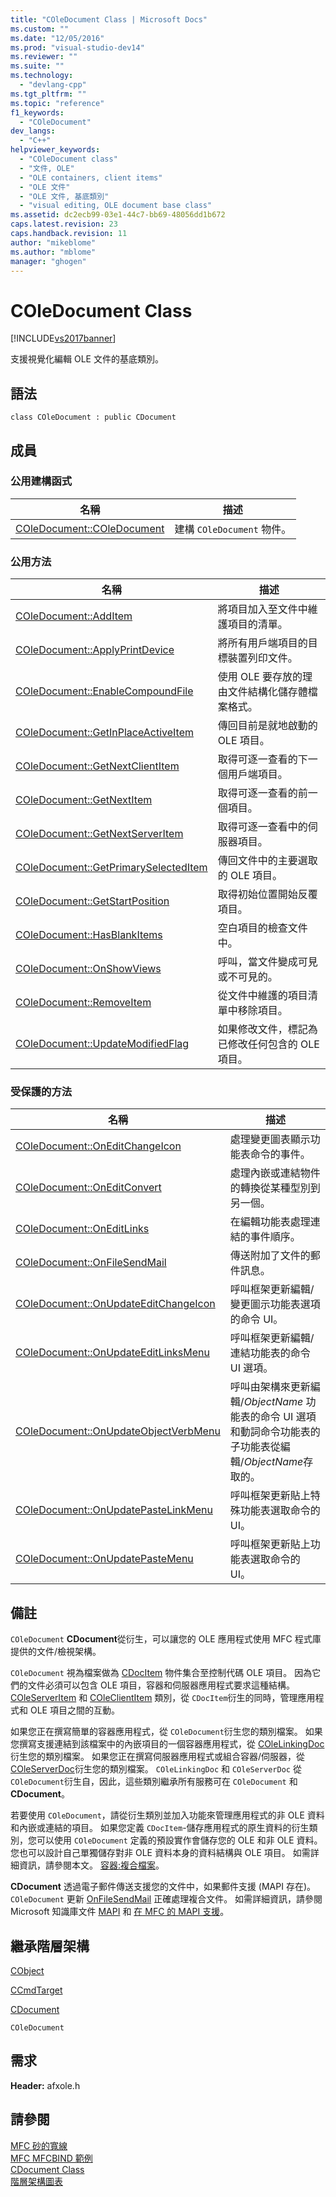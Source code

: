 ```yaml
---
title: "COleDocument Class | Microsoft Docs"
ms.custom: ""
ms.date: "12/05/2016"
ms.prod: "visual-studio-dev14"
ms.reviewer: ""
ms.suite: ""
ms.technology: 
  - "devlang-cpp"
ms.tgt_pltfrm: ""
ms.topic: "reference"
f1_keywords: 
  - "COleDocument"
dev_langs: 
  - "C++"
helpviewer_keywords: 
  - "COleDocument class"
  - "文件, OLE"
  - "OLE containers, client items"
  - "OLE 文件"
  - "OLE 文件, 基底類別"
  - "visual editing, OLE document base class"
ms.assetid: dc2ecb99-03e1-44c7-bb69-48056dd1b672
caps.latest.revision: 23
caps.handback.revision: 11
author: "mikeblome"
ms.author: "mblome"
manager: "ghogen"
---
```

# COleDocument Class
[!INCLUDE[vs2017banner](../../assembler/inline/includes/vs2017banner.md)]

支援視覺化編輯 OLE 文件的基底類別。  
  
## 語法  
  
```  
class COleDocument : public CDocument  
```  
  
## 成員  
  
### 公用建構函式  
  
|名稱|描述|  
|--------|--------|  
|[COleDocument::COleDocument](../Topic/COleDocument::COleDocument.md)|建構 `COleDocument` 物件。|  
  
### 公用方法  
  
|名稱|描述|  
|--------|--------|  
|[COleDocument::AddItem](../Topic/COleDocument::AddItem.md)|將項目加入至文件中維護項目的清單。|  
|[COleDocument::ApplyPrintDevice](../Topic/COleDocument::ApplyPrintDevice.md)|將所有用戶端項目的目標裝置列印文件。|  
|[COleDocument::EnableCompoundFile](../Topic/COleDocument::EnableCompoundFile.md)|使用 OLE 要存放的理由文件結構化儲存體檔案格式。|  
|[COleDocument::GetInPlaceActiveItem](../Topic/COleDocument::GetInPlaceActiveItem.md)|傳回目前是就地啟動的 OLE 項目。|  
|[COleDocument::GetNextClientItem](../Topic/COleDocument::GetNextClientItem.md)|取得可逐一查看的下一個用戶端項目。|  
|[COleDocument::GetNextItem](../Topic/COleDocument::GetNextItem.md)|取得可逐一查看的前一個項目。|  
|[COleDocument::GetNextServerItem](../Topic/COleDocument::GetNextServerItem.md)|取得可逐一查看中的伺服器項目。|  
|[COleDocument::GetPrimarySelectedItem](../Topic/COleDocument::GetPrimarySelectedItem.md)|傳回文件中的主要選取的 OLE 項目。|  
|[COleDocument::GetStartPosition](../Topic/COleDocument::GetStartPosition.md)|取得初始位置開始反覆項目。|  
|[COleDocument::HasBlankItems](../Topic/COleDocument::HasBlankItems.md)|空白項目的檢查文件中。|  
|[COleDocument::OnShowViews](../Topic/COleDocument::OnShowViews.md)|呼叫，當文件變成可見或不可見的。|  
|[COleDocument::RemoveItem](../Topic/COleDocument::RemoveItem.md)|從文件中維護的項目清單中移除項目。|  
|[COleDocument::UpdateModifiedFlag](../Topic/COleDocument::UpdateModifiedFlag.md)|如果修改文件，標記為已修改任何包含的 OLE 項目。|  
  
### 受保護的方法  
  
|名稱|描述|  
|--------|--------|  
|[COleDocument::OnEditChangeIcon](../Topic/COleDocument::OnEditChangeIcon.md)|處理變更圖表顯示功能表命令的事件。|  
|[COleDocument::OnEditConvert](../Topic/COleDocument::OnEditConvert.md)|處理內嵌或連結物件的轉換從某種型別到另一個。|  
|[COleDocument::OnEditLinks](../Topic/COleDocument::OnEditLinks.md)|在編輯功能表處理連結的事件順序。|  
|[COleDocument::OnFileSendMail](../Topic/COleDocument::OnFileSendMail.md)|傳送附加了文件的郵件訊息。|  
|[COleDocument::OnUpdateEditChangeIcon](../Topic/COleDocument::OnUpdateEditChangeIcon.md)|呼叫框架更新編輯\/變更圖示功能表選項的命令 UI。|  
|[COleDocument::OnUpdateEditLinksMenu](../Topic/COleDocument::OnUpdateEditLinksMenu.md)|呼叫框架更新編輯\/連結功能表的命令 UI 選項。|  
|[COleDocument::OnUpdateObjectVerbMenu](../Topic/COleDocument::OnUpdateObjectVerbMenu.md)|呼叫由架構來更新編輯\/*ObjectName* 功能表的命令 UI 選項和動詞命令功能表的子功能表從編輯\/*ObjectName*存取的。|  
|[COleDocument::OnUpdatePasteLinkMenu](../Topic/COleDocument::OnUpdatePasteLinkMenu.md)|呼叫框架更新貼上特殊功能表選取命令的 UI。|  
|[COleDocument::OnUpdatePasteMenu](../Topic/COleDocument::OnUpdatePasteMenu.md)|呼叫框架更新貼上功能表選取命令的 UI。|  
  
## 備註  
 `COleDocument` **CDocument**從衍生，可以讓您的 OLE 應用程式使用 MFC 程式庫提供的文件\/檢視架構。  
  
 `COleDocument` 視為檔案做為 [CDocItem](../../mfc/reference/cdocitem-class.md) 物件集合至控制代碼 OLE 項目。  因為它們的文件必須可以包含 OLE 項目，容器和伺服器應用程式要求這種結構。  [COleServerItem](../../mfc/reference/coleserveritem-class.md) 和 [COleClientItem](../../mfc/reference/coleclientitem-class.md) 類別，從 `CDocItem`衍生的同時，管理應用程式和 OLE 項目之間的互動。  
  
 如果您正在撰寫簡單的容器應用程式，從 `COleDocument`衍生您的類別檔案。  如果您撰寫支援連結到該檔案中的內嵌項目的一個容器應用程式，從 [COleLinkingDoc](../../mfc/reference/colelinkingdoc-class.md)衍生您的類別檔案。  如果您正在撰寫伺服器應用程式或組合容器\/伺服器，從 [COleServerDoc](../../mfc/reference/coleserverdoc-class.md)衍生您的類別檔案。  `COleLinkingDoc` 和 `COleServerDoc` 從 `COleDocument`衍生自，因此，這些類別繼承所有服務可在 `COleDocument` 和 **CDocument**。  
  
 若要使用 `COleDocument`，請從衍生類別並加入功能來管理應用程式的非 OLE 資料和內嵌或連結的項目。  如果您定義 `CDocItem`\-儲存應用程式的原生資料的衍生類別，您可以使用 `COleDocument` 定義的預設實作會儲存您的 OLE 和非 OLE 資料。  您也可以設計自己單獨儲存對非 OLE 資料本身的資料結構與 OLE 項目。  如需詳細資訊，請參閱本文。 [容器:複合檔案](../../mfc/containers-compound-files.md)。  
  
 **CDocument** 透過電子郵件傳送支援您的文件中，如果郵件支援 \(MAPI 存在\)。  `COleDocument` 更新 [OnFileSendMail](../Topic/COleDocument::OnFileSendMail.md) 正確處理複合文件。  如需詳細資訊，請參閱 Microsoft 知識庫文件 [MAPI](../../mfc/mapi.md) 和 [在 MFC 的 MAPI 支援](../../mfc/mapi-support-in-mfc.md)。  
  
## 繼承階層架構  
 [CObject](../../mfc/reference/cobject-class.md)  
  
 [CCmdTarget](../../mfc/reference/ccmdtarget-class.md)  
  
 [CDocument](../../mfc/reference/cdocument-class.md)  
  
 `COleDocument`  
  
## 需求  
 **Header:** afxole.h  
  
## 請參閱  
 [MFC 砂的寬線](../../top/visual-cpp-samples.md)   
 [MFC MFCBIND 範例](../../top/visual-cpp-samples.md)   
 [CDocument Class](../../mfc/reference/cdocument-class.md)   
 [階層架構圖表](../../mfc/hierarchy-chart.md)